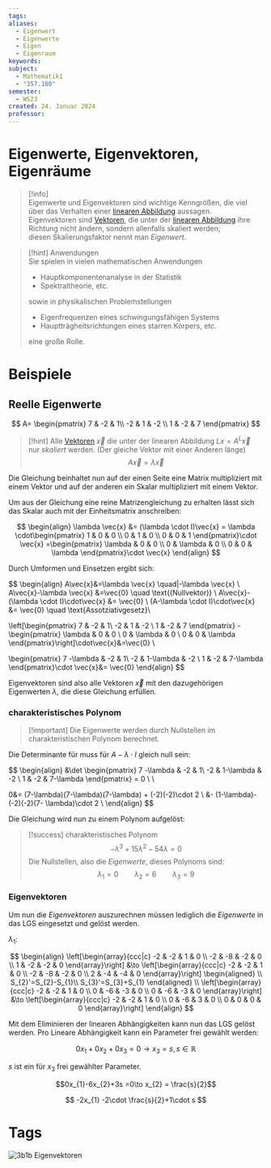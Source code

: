 ```yaml
---
tags: 
aliases:
  - Eigenwert
  - Eigenwerte
  - Eigen
  - Eigenraum
keywords: 
subject:
  - Mathematik1
  - "357.100"
semester:
  - WS23
created: 24. Januar 2024
professor:
---
```

 

# Eigenwerte, Eigenvektoren, Eigenräume

> [!info]  
> Eigenwerte und Eigenvektoren sind wichtige Kenngrößen, die viel über das Verhalten einer [linearen Abbildung](Lineare%20Abbildungen.md) aussagen.  
> Eigenvektoren sind [Vektoren](mathe%20(3)/Vektor.md), die unter der [linearen Abbildung](Lineare%20Abbildungen.md) ihre Richtung nicht ändern, sondern allenfalls skaliert werden;  
> diesen Skalierungsfaktor nennt man *Eigenwert*.

> [!hint] Anwendungen  
> Sie spielen in vielen mathematischen Anwendungen
> - Hauptkomponentenanalyse in der Statistik
> - Spektraltheorie, etc.
>
> sowie in physikalischen Problemstellungen
> - Eigenfrequenzen eines schwingungsfähigen Systems
> - Hauptträgheitsrichtungen eines starren Körpers, etc.
> 
> eine große Rolle.

# Beispiele

## Reelle Eigenwerte

$$
A= \begin{pmatrix}
7 & -2 & 1\\
-2 & 1 & -2 \\
1 & -2 & 7
\end{pmatrix}
$$

> [!hint] Alle [Vektoren](mathe%20(3)/Vektor.md) $\vec{x}$ die unter der linearen Abbildung $Lx = A^{L}\vec{x}$ nur *skaliert* werden. (Der gleiche Vektor mit einer Anderen länge)
> $$A\vec{x}=\lambda \vec{x}$$

Die Gleichung beinhaltet nun auf der einen Seite eine Matrix multipliziert mit einem Vektor und auf der anderen ein Skalar multipliziert mit einem Vektor.

Um aus der Gleichung eine reine Matrizengleichung zu erhalten lässt sich das Skalar auch mit der Einheitsmatrix anschreiben:

$$
\begin{align}
\lambda \vec{x} &= (\lambda \cdot I)\vec{x} = \lambda \cdot\begin{pmatrix}
1 & 0 & 0 \\
0 & 1 & 0 \\
0 & 0 & 1
\end{pmatrix}\cdot \vec{x} =\begin{pmatrix}
\lambda & 0 & 0 \\
0 & \lambda & 0 \\
0 & 0 & \lambda
\end{pmatrix}\cdot \vec{x}
\end{align}
$$

Durch Umformen und Einsetzen ergibt sich:

$$
\begin{align}
A\vec{x}&=\lambda \vec{x} \quad|-\lambda \vec{x} \\
A\vec{x}-\lambda \vec{x} &=\vec{0} \quad \text{(Nullvektor)} \\
A\vec{x}-(\lambda \cdot I)\cdot\vec{x} &= \vec{0} \\
(A-\lambda \cdot I)\cdot\vec{x} &= \vec{0} \quad \text{Assotziativgesetz}\\

\left[\begin{pmatrix}
7 & -2 & 1\\
-2 & 1 & -2 \\
1 & -2 & 7
\end{pmatrix} - \begin{pmatrix}
\lambda & 0 & 0 \\
0 & \lambda & 0 \\
0 & 0 & \lambda
\end{pmatrix}\right]\cdot\vec{x}&=\vec{0} \\

\begin{pmatrix}
7 -\lambda & -2 & 1\\
-2 & 1-\lambda & -2 \\
1 & -2 & 7-\lambda
\end{pmatrix}\cdot \vec{x}&= \vec{0}
\end{align}
$$

Eigenvektoren sind also alle Vektoren $\vec{x}$ mit den dazugehörigen Eigenwerten $\lambda$, die diese Gleichung erfüllen.

### charakteristisches Polynom

> [!important] Die Eigenwerte werden durch Nullstellen im charakteristischen Polynom berechnet. 

Die Determinante für muss für $A-\lambda \cdot I$ gleich null sein:

$$
\begin{align}
&\det \begin{pmatrix}
7 -\lambda & -2 & 1\\
-2 & 1-\lambda & -2 \\
1 & -2 & 7-\lambda
\end{pmatrix} = 0 \\ \\

0&= (7-\lambda)(7-\lambda)(7-\lambda) + (-2)(-2)\cdot 2 \\
&- (1-\lambda)- (-2)(-2)(7- \lambda)\cdot 2 \\
\end{align}
$$

Die Gleichung wird nun zu einem Polynom aufgelöst:

> [!success] charakteristisches Polynom 
> $$-\lambda^{3}+15\lambda^{2}-54\lambda= 0$$
> Die Nullstellen, also die *Eigenwerte*, dieses Polynoms sind:
> $$\lambda_{1} = 0 \qquad \lambda_{2} = 6 \qquad \lambda_{3} = 9$$
> 

### Eigenvektoren 

Um nun die *Eigenvektoren* auszurechnen müssen lediglich die *Eigenwerte* in das LGS eingesetzt und gelöst werden.

$\lambda_{1}$:

$$
\begin{align}
\left[\begin{array}{ccc|c}
-2 & -2 & 1 & 0 \\
-2 & -8 & -2 & 0 \\
1 & -2 & -2 & 0
\end{array}\right] &\to
\left[\begin{array}{ccc|c}
-2 & -2 & 1 & 0 \\
-2 & -8 & -2 & 0 \\
2 & -4 & -4 & 0
\end{array}\right]
\begin{aligned}
\\
S_{2}'=S_{2}-S_{1}\\
S_{3}'=S_{3}+S_{1}
\end{aligned}
\\
\left[\begin{array}{ccc|c}
-2 & -2 & 1 & 0 \\
0 & -6 & -3 & 0 \\
0 & -6 & -3 & 0
\end{array}\right] &\to
\left[\begin{array}{ccc|c}
-2 & -2 & 1 & 0 \\
0 & -6 & 3 & 0 \\
0 & 0 & 0 & 0
\end{array}\right]
\end{align}
$$

Mit dem Eliminieren der linearen Abhängigkeiten kann nun das LGS gelöst werden. Pro Lineare Abhängigkeit kann ein Parameter frei gewählt werden:

$$
0x_{1}+0x_{2}+0x_{3} = 0 \to x_{3} = s, s\in \mathbb{R}
$$

$s$ ist ein für $x_{3}$ frei gewählter Parameter.

$$0x_{1}-6x_{2}+3s =0\to x_{2} = \frac{s}{2}$$

$$
-2x_{1} -2\cdot \frac{s}{2}+1\cdot s
$$

# Tags

![3b1b Eigenvektoren](https://www.youtube.com/watch?v=PFDu9oVAE-g)
